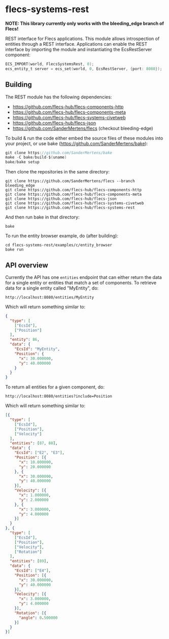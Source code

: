 # flecs-systems-rest
**NOTE: This library currently only works with the bleeding_edge branch of Flecs!**

REST interface for Flecs applications. This module allows introspection of entities through a REST interface. Applications can enable the REST interface by importing the module and instantiating the EcsRestServer component:

```c
ECS_IMPORT(world, FlecsSystemsRest, 0);
ecs_entity_t server = ecs_set(world, 0, EcsRestServer, {port: 8080});
```

## Building
The REST module has the following dependencies:

- https://github.com/flecs-hub/flecs-components-http
- https://github.com/flecs-hub/flecs-components-meta
- https://github.com/flecs-hub/flecs-systems-civetweb
- https://github.com/flecs-hub/flecs-json
- https://github.com/SanderMertens/flecs (checkout bleeding-edge)

To build & run the code either embed the source files of these modules into your project, or use bake (https://github.com/SanderMertens/bake):

```c
git clone https://github.com/SanderMertens/bake
make -C bake/build-$(uname)
bake/bake setup
```

Then clone the repositories in the same directory:
```
git clone https://github.com/SanderMertens/flecs --branch bleeding_edge
git clone https://github.com/flecs-hub/flecs-components-http
git clone https://github.com/flecs-hub/flecs-components-meta
git clone https://github.com/flecs-hub/flecs-json
git clone https://github.com/flecs-hub/flecs-systems-civetweb
git clone https://github.com/flecs-hub/flecs-systems-rest
```

And then run bake in that directory:
```
bake
```

To run the entity browser example, do (after building):
```
cd flecs-systems-rest/examples/c/entity_browser
bake run
```

## API overview
Currently the API has one `entities` endpoint that can either return the data for a single entity or entities that match a set of components. To retrieve data for a single entity called "MyEntity", do:

```
http://localhost:8080/entities/MyEntity
```

Which will return something similar to:

```json
{
  "type": [
    ["EcsId"],
    ["Position"]
  ],
  "entity": 86,
  "data": {
    "EcsId": "MyEntity",
    "Position": {
      "x": 30.000000,
      "y": 40.000000
    }
  }
}
```

To return all entities for a given component, do:

```
http://localhost:8080/entities?include=Position
```

Which will return something similar to:

```json
[{
  "type": [
    ["EcsId"],
    ["Position"],
    ["Velocity"]
  ],
  "entities": [87, 88],
  "data": {
    "EcsId": ["E2", "E3"],
    "Position": [{
      "x": 10.000000,
      "y": 20.000000
    }, {
      "x": 30.000000,
      "y": 40.000000
    }],
    "Velocity": [{
      "x": 1.000000,
      "y": 2.000000
    }, {
      "x": 3.000000,
      "y": 4.000000
    }]
  }
}, {
  "type": [
    ["EcsId"],
    ["Position"],
    ["Velocity"],
    ["Rotation"]
  ],
  "entities": [89],
  "data": {
    "EcsId": ["E4"],
    "Position": [{
      "x": 30.000000,
      "y": 40.000000
    }],
    "Velocity": [{
      "x": 3.000000,
      "y": 4.000000
    }],
    "Rotation": [{
      "angle": 0.500000
    }]
  }
}]
```



